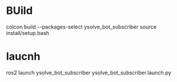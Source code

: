 # BUild
colcon build --packages-select ysolve_bot_subscriber
source install/setup.bash

# laucnh
ros2 launch ysolve_bot_subscriber ysolve_bot_subscriber.launch.py
